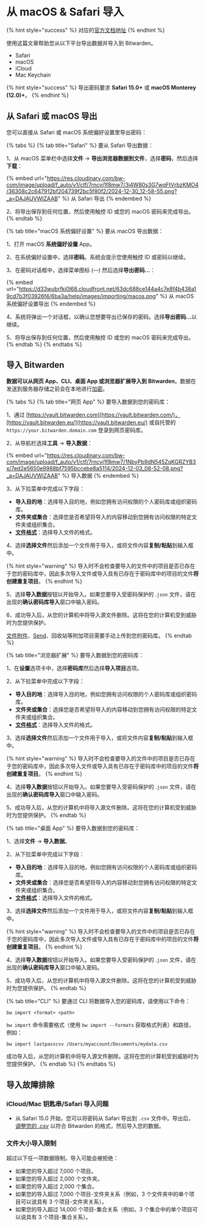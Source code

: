 # 从 macOS & Safari 导入

{% hint style="success" %}
对应的[官方文档地址](https://bitwarden.com/help/import-from-safari/)
{% endhint %}

使用这篇文章帮助您从以下平台导出数据并导入到 Bitwarden。

* Safari
* macOS
* iCloud
* Mac Keychain

{% hint style="success" %}
导出密码要求 **Safari 15.0+** 或 **macOS Monterey (12.0)+**。
{% endhint %}

## 从 Safari 或 macOS 导出 <a href="#export-from-safari-or-macos" id="export-from-safari-or-macos"></a>

您可以直接从 Safari 或 macOS 系统偏好设置里导出密码：

{% tabs %}
{% tab title="Safari" %}
要从 Safari 导出数据：

1、从 macOS 菜单栏中选择**文件** → **导出浏览器数据到文件**，选择**密码**，然后选择**下载**：

{% embed url="https://res.cloudinary.com/bw-com/image/upload/f_auto/v1/ctf/7rncvj1f8mw7/3j4W80s3G7wqFtVrbzKMO4/36308c2c647912bf204739f2bc5f80f2/2024-12-30_12-58-55.png?_a=DAJAUVWIZAAB" %}
从 Safari 导出
{% endembed %}

2、将导出保存到任何位置，然后使用触控 ID 或您的 macOS 密码来完成导出。
{% endtab %}

{% tab title="macOS 系统偏好设置" %}
要从 macOS 导出数据：

1、打开 macOS **系统偏好设置** App。

2、在系统偏好设置中，选择**密码**。系统会提示您使用触控 ID 或密码以继续。

3、在密码对话框中，选择菜单图标 (**⋯**) 然后选择**导出密码...**：

{% embed url="https://d33wubrfki0l68.cloudfront.net/63dc688ce144a4c7e8f4b438a19cd7b3f03926f4/6ba3a/help/images/importing/macos.png" %}
从 macOS 系统偏好设置导出
{% endembed %}

4、系统将弹出一个对话框，以确认您想要导出已保存的密码。选择**导出密码...**&#x4EE5;继续。

5、将导出保存到任何位置，然后使用触控 ID 或您的 macOS 密码来完成导出。
{% endtab %}
{% endtabs %}

## 导入 Bitwarden <a href="#import-to-bitwarden" id="import-to-bitwarden"></a>

**数据可以从网页 App、CLI、桌面 App 或浏览器扩展导入到 Bitwarden**。数据在发送到服务器存储之前会在本地进行[加密](../../../security/encryption.md)。

{% tabs %}
{% tab title="网页 App" %}
要导入数据到您的密码库：

1、通过 [https://vault.bitwarden.com](https://vault.bitwarden.com/)，[https://vault.bitwarden.eu/](https://vault.bitwarden.eu/) 或自托管的 `https://your.bitwarden.domain.com` 登录到网页密码库。

2、从导航栏选择**工具** → **导入数据**：

{% embed url="https://res.cloudinary.com/bw-com/image/upload/f_auto/v1/ctf/7rncvj1f8mw7/1NbyPb9dN545ZqKGRZYB3x/7ed2e5650e9988bf7595bccebe8a5114/2024-12-03_08-52-08.png?_a=DAJAUVWIZAAB" %}
导入数据
{% endembed %}

3、从下拉菜单中完成以下字段：

* **导入目的地**：选择导入目的地，例如您拥有访问权限的个人密码库或组织密码库。
* **文件夹或集合**：选择您是否希望将导入的内容移动到您拥有访问权限的特定文件夹或组织集合。
* [**文件格式**](../../../import-export/import-and-export-faqs.md#q-what-file-formats-does-bitwarden-support-for-import)：选择导入文件的格式。

4、选择**选择文件**然后添加一个文件用于导入，或将文件内容**复制/粘贴**到输入框中。

{% hint style="warning" %}
导入时不会检查要导入的文件中的项目是否已存在于您的密码库中，因此多次导入文件或导入具有已存在于密码库中的项目的文件**将创建重复项目**。
{% endhint %}

5、选择**导入数据**按钮以开始导入。如果您要导入受密码保护的 .`json` 文件，请在出现的**确认密码库导入**窗口中输入密码。

6、成功导入后，从您的计算机中将导入源文件删除。这将在您的计算机受到威胁时为您提供保护。

[文件附件](../../../your-vault/file-attachments.md)、[Send](../../../bitwarden-send/about-send.md)、回收站等附加项目需要手动上传到您的密码库。
{% endtab %}

{% tab title="浏览器扩展" %}
要导入数据到您的密码库：

1、在**设置**选项卡中，选择**密码库**然后选择**导入项目**选项。

2、从下拉菜单中完成以下字段：

* **导入目的地**：选择导入目的地，例如您拥有访问权限的个人密码库或组织密码库。
* **文件夹或集合**：选择您是否希望将导入的内容移动到您拥有访问权限的特定文件夹或组织集合。
* [**文件格式**](../../../import-export/import-and-export-faqs.md#q-what-file-formats-does-bitwarden-support-for-import)：选择导入文件的格式。

3、选择**选择文件**然后添加一个文件用于导入，或将文件内容**复制/粘贴**到输入框中。

{% hint style="warning" %}
导入时不会检查要导入的文件中的项目是否已存在于您的密码库中，因此多次导入文件或导入具有已存在于密码库中的项目的文件**将创建重复项目**。
{% endhint %}

4、选择**导入数据**按钮以开始导入。如果您要导入受密码保护的 .`json` 文件，请在出现的**确认密码库导入**窗口中输入密码。

5、成功导入后，从您的计算机中将导入源文件删除。这将在您的计算机受到威胁时为您提供保护。
{% endtab %}

{% tab title="桌面 App" %}
要导入数据到您的密码库：

1、选择**文件** → **导入数据**。

2、从下拉菜单中完成以下字段：

* **导入目的地**：选择导入目的地，例如您拥有访问权限的个人密码库或组织密码库。
* **文件夹或集合**：选择您是否希望将导入的内容移动到您拥有访问权限的特定文件夹或组织集合。
* [**文件格式**](../../../import-export/import-and-export-faqs.md#q-what-file-formats-does-bitwarden-support-for-import)：选择导入文件的格式。

3、选择**选择文件**然后添加一个文件用于导入，或将文件内容**复制/粘贴**到输入框中。

{% hint style="warning" %}
导入时不会检查要导入的文件中的项目是否已存在于您的密码库中，因此多次导入文件或导入具有已存在于密码库中的项目的文件**将创建重复项目**。
{% endhint %}

4、选择**导入数据**按钮以开始导入。如果您要导入受密码保护的 .`json` 文件，请在出现的**确认密码库导入**窗口中输入密码。

5、成功导入后，从您的计算机中将导入源文件删除。这将在您的计算机受到威胁时为您提供保护。
{% endtab %}

{% tab title="CLI" %}
要通过 CLI 将数据导入您的密码库，请使用以下命令：

```batch
bw import <format> <path>
```

`bw import` 命令需要格式（使用 `bw import --formats` 获取格式列表）和路径，例如：

```batch
bw import lastpasscsv /Users/myaccount/Documents/mydata.csv
```

成功导入后，从您的计算机中将导入源文件删除。这将在您的计算机受到威胁时为您提供保护。
{% endtab %}
{% endtabs %}

## 导入故障排除 <a href="#import-troubleshooting" id="import-troubleshooting"></a>

### iCloud/Mac 钥匙串/Safari 导入问题 <a href="#icloud-mac-keychain-safari-import-issues" id="icloud-mac-keychain-safari-import-issues"></a>

* 从 Safari 15.0 开始，您可以将密码从 Safari 导出到 `.csv` 文件中。导出后，[调整您的 .csv](../../../import-export/condition-a-bitwarden-.csv-or-.json.md) 以符合 Bitwarden 的格式，然后导入您的数据。

### 文件大小导入限制 <a href="#file-size-import-limitations" id="file-size-import-limitations"></a>

超过以下任一项数据限制，导入可能会被拒绝：

* 如果您的导入超过 7,000 个项目。
* 如果您的导入超过 2,000 个文件夹。
* 如果您的导入超过 2,000 个集合。
* 如果您的导入超过 7,000 个项目-文件夹关系（例如，3 个文件夹中的单个项目可以说具有 3 个项目-文件夹关系）。
* 如果您的导入超过 14,000 个项目-集合关系（例如，3 个集合中的单个项目可以说具有 3 个项目-集合关系）。
